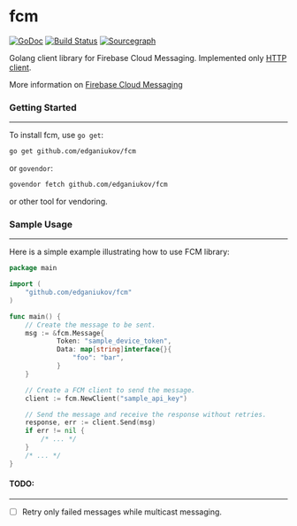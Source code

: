 # fcm
[![GoDoc](https://godoc.org/github.com/edganiukov/fcm?status.svg)](https://godoc.org/github.com/edganiukov/fcm)
[![Build Status](https://travis-ci.org/edganiukov/fcm.svg?branch=master)](https://travis-ci.org/edganiukov/fcm)
[![Sourcegraph](https://sourcegraph.com/github.com/edganiukov/fcm/-/badge.svg)](https://sourcegraph.com/github.com/edganiukov/fcm?badge)

Golang client library for Firebase Cloud Messaging. Implemented only [HTTP client](https://firebase.google.com/docs/cloud-messaging/http-server-ref#downstream).

More information on [Firebase Cloud Messaging](https://firebase.google.com/docs/cloud-messaging/)

### Getting Started
-------------------
To install fcm, use `go get`:

```bash
go get github.com/edganiukov/fcm
```
or `govendor`:

```bash
govendor fetch github.com/edganiukov/fcm
```
or other tool for vendoring.

### Sample Usage
----------------
Here is a simple example illustrating how to use FCM library:
```go
package main

import (
	"github.com/edganiukov/fcm"
)

func main() {
	// Create the message to be sent.
	msg := &fcm.Message{
     		Token: "sample_device_token",
      		Data: map[string]interface{}{
         		"foo": "bar",
      		}
  	}

	// Create a FCM client to send the message.
	client := fcm.NewClient("sample_api_key")

	// Send the message and receive the response without retries.
	response, err := client.Send(msg)
	if err != nil {
		/* ... */
	}
	/* ... */
}
```


#### TODO:
---------
- [ ] Retry only failed messages while multicast messaging.

